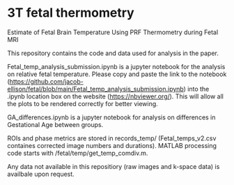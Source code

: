 # 3T fetal thermometry
Estimate of Fetal Brain Temperature Using PRF Thermometry during Fetal MRI

This repository contains the code and data used for analysis in the paper.

Fetal_temp_analysis_submission.ipynb is a jupyter notebook for the analysis on relative fetal temperature.
Please copy and paste the link to the notebook (https://github.com/jacob-ellison/fetal/blob/main/Fetal_temp_analysis_submission.ipynb) into the .ipynb location box on the website (https://nbviewer.org/). This will allow all the plots to be rendered correctly for better viewing.

GA_differences.ipynb is a jupyter notebook for analysis on differences in Gestational Age between groups.

ROIs and phase metrics are stored in records_temp/ (Fetal_temps_v2.csv containes corrected image numbers and durations).
MATLAB processing code starts with /fetal/temp/get_temp_comdiv.m.

Any data not available in this repositiory (raw images and k-space data) is availbale upon request.
